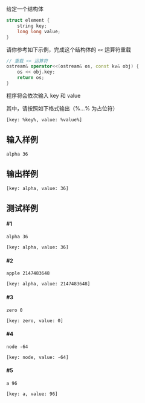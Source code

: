 给定一个结构体

```cpp
struct element {
	string key;
	long long value;
}
```

请你参考如下示例，完成这个结构体的 `<<` 运算符重载

```cpp
// 重载 << 运算符  
ostream& operator<<(ostream& os, const kv& obj) {  
    os << obj.key;  
    return os;  
}
```

程序将会依次输入 key 和 value

其中，请按照如下格式输出（%...% 为占位符）

```
[key: %key%, value: %value%]
```

## 输入样例

```
alpha 36
```

## 输出样例

```
[key: alpha, value: 36]
```

## 测试样例

#### #1
```
alpha 36
```

```
[key: alpha, value: 36]
```

#### #2
```
apple 2147483648
```

```
[key: alpha, value: 2147483648]
```

#### #3
```
zero 0
```

```
[key: zero, value: 0]
```

#### #4
```
node -64
```

```
[key: node, value: -64]
```

#### #5
```
a 96
```

```
[key: a, value: 96]
```
